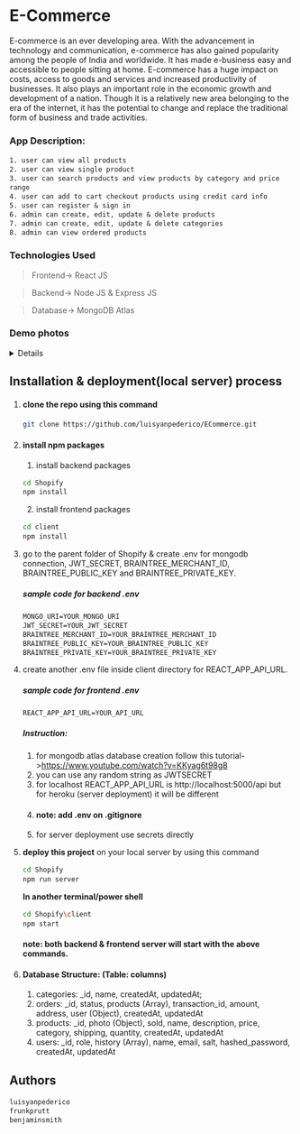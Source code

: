 # E-Commerce

E-commerce is an ever developing area. With the advancement in technology and communication, e-commerce has also gained popularity among the people of India and worldwide. It has made e-business easy and accessible to people sitting at home. E-commerce has a huge impact on costs, access to goods and services and increased productivity of businesses. It also plays an important role in the economic growth and development of a nation. Though it is a relatively new area belonging to the era of the internet, it has the potential to change and replace the traditional form of business and trade activities. 
### App Description:
    1. user can view all products
    2. user can view single product
    3. user can search products and view products by category and price range
    4. user can add to cart checkout products using credit card info
    5. user can register & sign in
    6. admin can create, edit, update & delete products
    7. admin can create, edit, update & delete categories
    8. admin can view ordered products


### Technologies Used

> Frontend-> React JS

> Backend-> Node JS & Express JS

> Database-> MongoDB Atlas

### Demo photos
<details>
  ### Home
  <img src="demo/Home.png" name="Home">
  <img src="demo/Shop.png" name="Shop">
  <img src="demo/Detail.png" name="Detail">
</details>
    
## Installation & deployment(local server) process
1. #### clone the repo using this command
    ```bash
    git clone https://github.com/luisyanpederico/ECommerce.git
    ```
2. #### install npm packages
    1. install backend packages
    ```bash
    cd Shopify
    npm install
    ```
    2. install frontend packages
    ```bash
    cd client
    npm install
    ```
3. go to the parent folder of Shopify & create .env for mongodb connection, JWT_SECRET, BRAINTREE_MERCHANT_ID, BRAINTREE_PUBLIC_KEY and BRAINTREE_PRIVATE_KEY.

    ##### sample code for backend .env
    ```env
    MONGO_URI=YOUR_MONGO_URI
    JWT_SECRET=YOUR_JWT_SECRET
    BRAINTREE_MERCHANT_ID=YOUR_BRAINTREE_MERCHANT_ID
    BRAINTREE_PUBLIC_KEY=YOUR_BRAINTREE_PUBLIC_KEY
    BRAINTREE_PRIVATE_KEY=YOUR_BRAINTREE_PRIVATE_KEY
    ```
4.  create another .env file inside client directory for REACT_APP_API_URL.
    
    ##### sample code for frontend .env
    ```env
    REACT_APP_API_URL=YOUR_API_URL
    ```
    ##### Instruction:
    1. for mongodb atlas database creation follow this tutorial->https://www.youtube.com/watch?v=KKyag6t98g8
    2. you can use any random string as JWTSECRET
    3. for localhost REACT_APP_API_URL is http://localhost:5000/api
       but for heroku (server deployment) it will be different
    4. #### note: add .env on .gitignore
    5. for server deployment use secrets directly

5. <b>deploy this project</b> on your local server by using this command
    ```bash
    cd Shopify
    npm run server
    ```
    <b>In another terminal/power shell</b>
    ```bash
    cd Shopify\client
    npm start
    ```
    #### note: both backend & frontend server will start with the above commands.

6. #### Database Structure: (Table: columns)
    1. categories: _id, name, createdAt, updatedAt;
    2. orders:  _id, status, products (Array), transaction_id, amount, address, user (Object), createdAt, updatedAt
    3. products: _id, photo (Object), sold, name, description, price, category, shipping, quantity, createdAt, updatedAt
    4. users: _id, role, history (Array), name, email, salt, hashed_password, createdAt, updatedAt

## Authors
    luisyanpederico
    frunkprutt
    benjaminsmith
